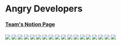 # Angry Developers

<h3><a href="https://ordinary-helicona-e1a.notion.site/ec8f9c864f7a47cf924e814aaf67efbd">Team's Notion Page</a><h3>

<img src="/document/02.%20프로젝트_포트폴리오_이미지/001.png">
<img src="/document/02.%20프로젝트_포트폴리오_이미지/002.png">
<img src="/document/02.%20프로젝트_포트폴리오_이미지/003.png">
<img src="/document/02.%20프로젝트_포트폴리오_이미지/004.png">
<img src="/document/02.%20프로젝트_포트폴리오_이미지/005.png">
<img src="/document/02.%20프로젝트_포트폴리오_이미지/006.png">
<img src="/document/02.%20프로젝트_포트폴리오_이미지/007.png">
<img src="/document/02.%20프로젝트_포트폴리오_이미지/008.png">
<img src="/document/02.%20프로젝트_포트폴리오_이미지/009.png">
<img src="/document/02.%20프로젝트_포트폴리오_이미지/010.png">
<img src="/document/02.%20프로젝트_포트폴리오_이미지/011.png">
<img src="/document/02.%20프로젝트_포트폴리오_이미지/012.png">
<img src="/document/02.%20프로젝트_포트폴리오_이미지/013.png">
<img src="/document/02.%20프로젝트_포트폴리오_이미지/014.png">
<img src="/document/02.%20프로젝트_포트폴리오_이미지/015.png">
<img src="/document/02.%20프로젝트_포트폴리오_이미지/016.png">
<img src="/document/02.%20프로젝트_포트폴리오_이미지/018.png">
<img src="/document/02.%20프로젝트_포트폴리오_이미지/019.png">

